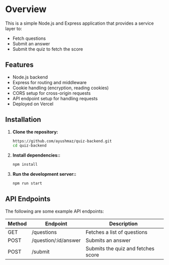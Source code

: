 # Overview
This is a simple Node.js and Express application that provides a service layer to:
- Fetch questions
- Submit an answer
- Submit the quiz to fetch the score

## Features
- Node.js backend
- Express for routing and middleware
- Cookie handling (encryption, reading cookies)
- CORS setup for cross-origin requests
- API endpoint setup for handling requests
- Deployed on Vercel

## Installation

1. **Clone the repository:**
   ```bash
   https://github.com/ayushmaz/quiz-backend.git
   cd quiz-backend

2. **Install dependencies::**
   ```bash
   npm install

3. **Run the development server::**
   ```bash
   npm run start


## API Endpoints

The following are some example API endpoints:

| Method | Endpoint              | Description                      |
|--------|------------------------|----------------------------------|
| GET    | /questions             | Fetches a list of questions      |
| POST   | /question/:id/answer   | Submits an answer                |
| POST   | /submit                | Submits the quiz and fetches score|

